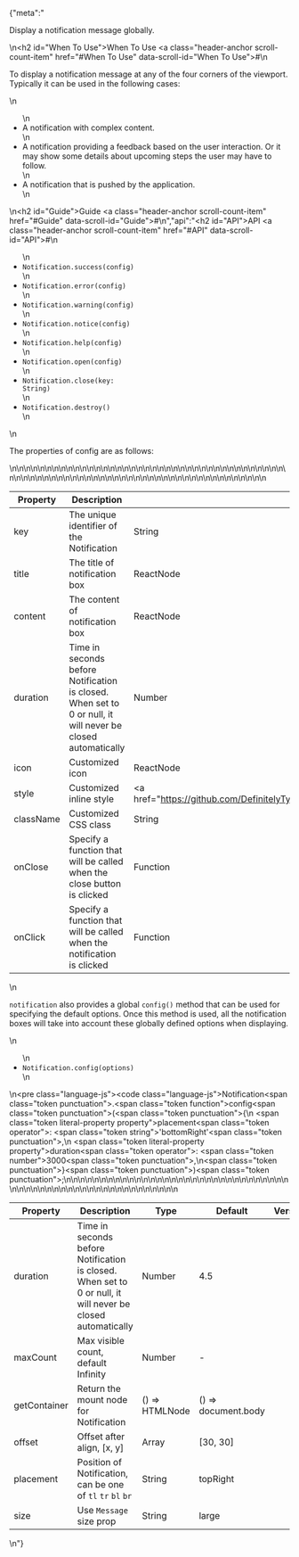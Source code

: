 {"meta":"<p>Display a notification message globally.</p>\n<h2 id=\"When To Use\">When To Use <a class=\"header-anchor scroll-count-item\" href=\"#When To Use\" data-scroll-id=\"When To Use\">#</a></h2>\n<p>To display a notification message at any of the four corners of the viewport. Typically it can be used in the following cases:</p>\n<ul>\n<li>A notification with complex content.</li>\n<li>A notification providing a feedback based on the user interaction. Or it may show some details about upcoming steps the user may have to follow.</li>\n<li>A notification that is pushed by the application.</li>\n</ul>\n<h2 id=\"Guide\">Guide <a class=\"header-anchor scroll-count-item\" href=\"#Guide\" data-scroll-id=\"Guide\">#</a></h2>\n","api":"<h2 id=\"API\">API <a class=\"header-anchor scroll-count-item\" href=\"#API\" data-scroll-id=\"API\">#</a></h2>\n<ul>\n<li><code>Notification.success(config)</code></li>\n<li><code>Notification.error(config)</code></li>\n<li><code>Notification.warning(config)</code></li>\n<li><code>Notification.notice(config)</code></li>\n<li><code>Notification.help(config)</code></li>\n<li><code>Notification.open(config)</code></li>\n<li><code>Notification.close(key: String)</code></li>\n<li><code>Notification.destroy()</code></li>\n</ul>\n<p>The properties of config are as follows:</p>\n<table>\n<thead>\n<tr>\n<th>Property</th>\n<th>Description</th>\n<th>Type</th>\n<th>Default</th>\n<th>Version</th>\n</tr>\n</thead>\n<tbody>\n<tr>\n<td>key</td>\n<td>The unique identifier of the Notification</td>\n<td>String</td>\n<td>-</td>\n<td></td>\n</tr>\n<tr>\n<td>title</td>\n<td>The title of notification box</td>\n<td>ReactNode</td>\n<td>-</td>\n<td></td>\n</tr>\n<tr>\n<td>content</td>\n<td>The content of notification box</td>\n<td>ReactNode</td>\n<td>-</td>\n<td></td>\n</tr>\n<tr>\n<td>duration</td>\n<td>Time in seconds before Notification is closed. When set to 0 or null, it will never be closed automatically</td>\n<td>Number</td>\n<td>4.5</td>\n<td></td>\n</tr>\n<tr>\n<td>icon</td>\n<td>Customized icon</td>\n<td>ReactNode</td>\n<td>-</td>\n<td></td>\n</tr>\n<tr>\n<td>style</td>\n<td>Customized inline style</td>\n<td><a href=\"https://github.com/DefinitelyTyped/DefinitelyTyped/blob/e434515761b36830c3e58a970abf5186f005adac/types/react/index.d.ts#L794\">React.CSSProperties</a></td>\n<td>-</td>\n<td></td>\n</tr>\n<tr>\n<td>className</td>\n<td>Customized CSS class</td>\n<td>String</td>\n<td>-</td>\n<td></td>\n</tr>\n<tr>\n<td>onClose</td>\n<td>Specify a function that will be called when the close button is clicked</td>\n<td>Function</td>\n<td>-</td>\n<td></td>\n</tr>\n<tr>\n<td>onClick</td>\n<td>Specify a function that will be called when the notification is clicked</td>\n<td>Function</td>\n<td>-</td>\n<td></td>\n</tr>\n</tbody>\n</table>\n<p><code>notification</code> also provides a global <code>config()</code> method that can be used for specifying the default options. Once this method is used, all the notification boxes will take into account these globally defined options when displaying.</p>\n<ul>\n<li><code>Notification.config(options)</code></li>\n</ul>\n<pre class=\"language-js\"><code class=\"language-js\">Notification<span class=\"token punctuation\">.</span><span class=\"token function\">config</span><span class=\"token punctuation\">(</span><span class=\"token punctuation\">{</span>\n  <span class=\"token literal-property property\">placement</span><span class=\"token operator\">:</span> <span class=\"token string\">&apos;bottomRight&apos;</span><span class=\"token punctuation\">,</span>\n  <span class=\"token literal-property property\">duration</span><span class=\"token operator\">:</span> <span class=\"token number\">3000</span><span class=\"token punctuation\">,</span>\n<span class=\"token punctuation\">}</span><span class=\"token punctuation\">)</span><span class=\"token punctuation\">;</span>\n</code></pre>\n<table>\n<thead>\n<tr>\n<th>Property</th>\n<th>Description</th>\n<th>Type</th>\n<th>Default</th>\n<th>Version</th>\n</tr>\n</thead>\n<tbody>\n<tr>\n<td>duration</td>\n<td>Time in seconds before Notification is closed. When set to 0 or null, it will never be closed automatically</td>\n<td>Number</td>\n<td>4.5</td>\n<td></td>\n</tr>\n<tr>\n<td>maxCount</td>\n<td>Max visible count, default Infinity</td>\n<td>Number</td>\n<td>-</td>\n<td></td>\n</tr>\n<tr>\n<td>getContainer</td>\n<td>Return the mount node for Notification</td>\n<td>() =&gt; HTMLNode</td>\n<td>() =&gt; document.body</td>\n<td></td>\n</tr>\n<tr>\n<td>offset</td>\n<td>Offset after align, [x, y]</td>\n<td>Array</td>\n<td>[30, 30]</td>\n<td></td>\n</tr>\n<tr>\n<td>placement</td>\n<td>Position of Notification, can be one of <code>tl</code> <code>tr</code> <code>bl</code> <code>br</code></td>\n<td>String</td>\n<td>topRight</td>\n<td></td>\n</tr>\n<tr>\n<td>size</td>\n<td>Use <code>Message</code> size prop</td>\n<td>String</td>\n<td>large</td>\n<td></td>\n</tr>\n</tbody>\n</table>\n"}